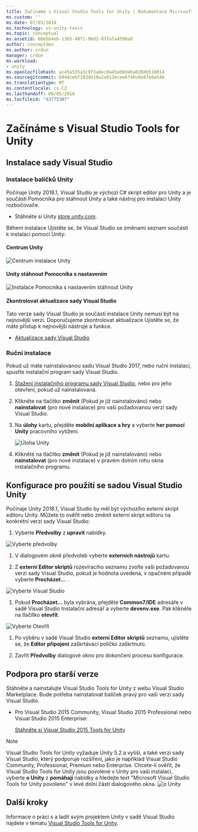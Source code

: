 ```yaml
---
title: Začínáme s Visual Studio Tools for Unity | Dokumentace Microsoftu
ms.custom: ''
ms.date: 07/03/2018
ms.technology: vs-unity-tools
ms.topic: conceptual
ms.assetid: 66b5b4eb-13b5-4071-98d2-87fafa4598a8
author: conceptdev
ms.author: crdun
manager: crdun
ms.workload:
- unity
ms.openlocfilehash: ac45a535a3c9f3a8ec8a45e00d46a028db51b014
ms.sourcegitcommit: 6944ceb7193d410a2a913ecee6f40c6e87e8a54b
ms.translationtype: MT
ms.contentlocale: cs-CZ
ms.lasthandoff: 09/05/2018
ms.locfileid: "43775307"
---
```

# <a name="get-started-with-visual-studio-tools-for-unity"></a>Začínáme s Visual Studio Tools for Unity

## <a name="install-visual-studio"></a>Instalace sady Visual Studio

### <a name="unity-bundled-installation"></a>Instalace balíčků Unity

Počínaje Unity 2018.1, Visual Studio je výchozí C# skript editor pro Unity a je součástí Pomocníka pro stáhnout Unity a také nástroj pro instalaci Unity rozbočovače.

- Stáhněte si Unity [store.unity.com](https://store.unity.com/).

Během instalace Ujistěte se, že Visual Studio se změnami seznam součástí k instalaci pomocí Unity:

#### <a name="unity-hub"></a>Centrum Unity

![Centrum instalace Unity](media/vstu_unity-hub.png)

#### <a name="unity-download-assistant"></a>Unity stáhnout Pomocníka s nastavením

![Instalace Pomocníka s nastavením stáhnout Unity](media/vstu_download-assistant.png)

#### <a name="check-for-updates-to-visual-studio"></a>Zkontrolovat aktualizace sady Visual Studio

Tato verze sady Visual Studio je součástí instalace Unity nemusí být na nejnovější verzi. Doporučujeme zkontrolovat aktualizace Ujistěte se, že máte přístup k nejnovější nástroje a funkce.

- [Aktualizace sady Visual Studio](../install/update-visual-studio.md)

### <a name="manual-installation"></a>Ruční instalace

Pokud už máte nainstalovanou sadu Visual Studio 2017, nebo ruční instalaci, spusťte instalační program sady Visual Studio.

1. [Stažení instalačního programu sady Visual Studio](https://docs.microsoft.com/en-us/visualstudio/install/install-visual-studio), nebo pro jeho otevření, pokud už nainstalovaná.

1. Klikněte na tlačítko **změnit** (Pokud je již nainstalováno) nebo **nainstalovat** (pro nové instalace) pro vaši požadovanou verzi sady Visual Studio.

1. Na **úlohy** kartu, přejděte **mobilní aplikace a hry** a vyberte **her pomocí Unity** pracovního vytížení.

    ![Úloha Unity](media/vstu_unity-workload.png)

1. Klikněte na tlačítko **změnit** (Pokud je již nainstalováno) nebo **nainstalovat** (pro nové instalace) v pravém dolním rohu okna instalačního programu.

## <a name="configure-unity-for-use-with-visual-studio"></a>Konfigurace pro použití se sadou Visual Studio Unity

Počínaje Unity 2018.1, Visual Studio by měl být výchozího externí skript editoru Unity. Můžete to ověřit nebo změnit externí skript editoru na konkrétní verzi sady Visual Studio:

1. Vyberte **Předvolby** z **upravit** nabídky.

  ![Vyberte předvolby](media/vstu_unity-preferences.png)

1. V dialogovém okně předvoleb vyberte **externích nástrojů** kartu.

1. Z **externí Editor skriptů** rozevíracího seznamu zvolte vaši požadovanou verzi sady Visual Studio, pokud je hodnota uvedena, v opačném případě vyberte **Procházet...** .

  ![Vyberte Visual Studio](media/vstu_unity-external-tools.png)

1. Pokud **Procházet...**  byla vybrána, přejděte **Common7/IDE** adresáře v sadě Visual Studio Instalační adresář a vyberte **devenv.exe**. Pak klikněte na tlačítko **otevřít**.

  ![Vyberte Otevřít](media/vstu_browse-for-application.png)

1. Po výběru v sadě Visual Studio **externí Editor skriptů** seznamu, ujistěte se, že **Editor připojení** zaškrtávací políčko zaškrtnuto.

1. Zavřít **Předvolby** dialogové okno pro dokončení procesu konfigurace.

## <a name="support-for-older-versions"></a>Podpora pro starší verze

 Stáhněte a nainstalujte Visual Studio Tools for Unity z webu Visual Studio Marketplace. Bude potřeba nainstalovat balíček pravý pro vaši verzi sady Visual Studio.

- Pro Visual Studio 2015 Community, Visual Studio 2015 Professional nebo Visual Studio 2015 Enterprise:

   [Stáhněte si Visual Studio 2015 Tools for Unity](https://visualstudiogallery.msdn.microsoft.com/8d26236e-4a64-4d64-8486-7df95156aba9)

> [!NOTE]
> Visual Studio Tools for Unity vyžaduje Unity 5.2 a vyšší, a také verzi sady Visual Studio, který podporuje rozšíření, jako je například Visual Studio Community, Professional, Premium nebo Enterprise. Chcete-li ověřit, že Visual Studio Tools for Unity jsou povolené v Unity pro vaši instalaci, vyberte **o Unity** z **pomáhají** nabídky a hledejte text "Microsoft Visual Studio Tools for Unity povoleno" v levé dolní části dialogového okna.
> ![o Unity](media/vstu_about-unity.png)

## <a name="next-steps"></a>Další kroky

 Informace o práci s a ladit svým projektem Unity v sadě Visual Studio najdete v tématu [Visual Studio Tools for Unity](../cross-platform/using-visual-studio-tools-for-unity.md).
